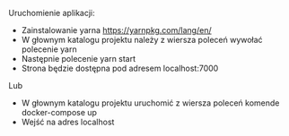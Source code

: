 Uruchomienie aplikacji:
- Zainstalowanie yarna https://yarnpkg.com/lang/en/
- W głownym katalogu projektu należy z wiersza poleceń wywołać polecenie yarn
- Następnie polecenie yarn start
- Strona będzie dostępna pod adresem localhost:7000

Lub
- W głownym katalogu projektu uruchomić z wiersza poleceń komende docker-compose up
- Wejść na adres localhost